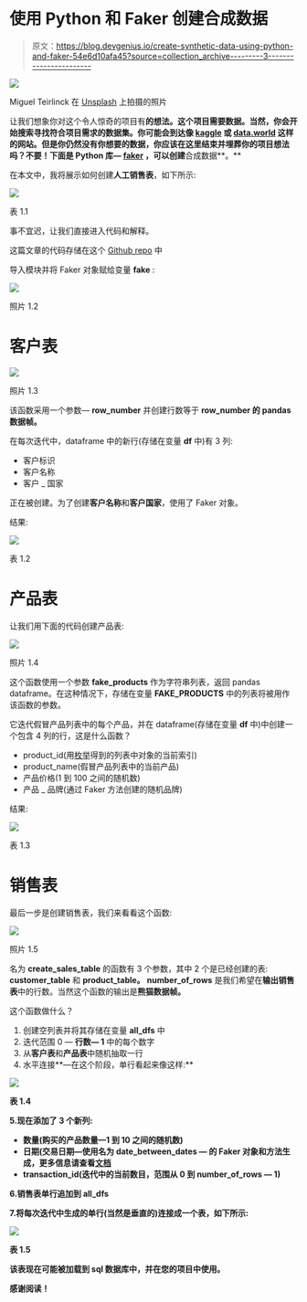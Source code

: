 # 使用 Python 和 Faker 创建合成数据

> 原文：<https://blog.devgenius.io/create-synthetic-data-using-python-and-faker-54e6d10afa45?source=collection_archive---------3----------------------->

![](img/d68d3753a4eb09e3a1643344f606a92c.png)

Miguel Teirlinck 在 [Unsplash](https://unsplash.com?utm_source=medium&utm_medium=referral) 上拍摄的照片

让我们想象你对这个令人惊奇的项目有**的想法。这个项目需要数据。当然，你会开始搜索寻找符合项目需求的数据集。你可能会到达像 [kaggle](https://www.kaggle.com/) 或 [data.world](https://data.world/) 这样的网站。但是你仍然没有你想要的数据，你应该在这里结束并埋葬你的项目想法吗？不要！下面是 **Python 库—** [**faker**](https://faker.readthedocs.io/en/master/) ，可以创建**合成数据**。**

在本文中，我将展示如何创建**人工销售表**，如下所示:

![](img/22a47e807d5bf151eb04ab7a694202b1.png)

表 1.1

事不宜迟，让我们直接进入代码和解释。

这篇文章的代码存储在这个 [Github repo](https://github.com/Cloudy17g35/data-modeling-example) 中

导入模块并将 Faker 对象赋给变量 **fake** :

![](img/4c79a316e292604815541065bd5d9fb3.png)

照片 1.2

# 客户表

![](img/13fc4b97aadabe04b7d3917b0edf54c0.png)

照片 1.3

该函数采用一个参数— **row_number** 并创建行数等于 **row_number 的 **pandas 数据帧**。**

在每次迭代中，dataframe 中的新行(存储在变量 **df** 中)有 3 列:

*   客户标识
*   客户名称
*   客户 _ 国家

正在被创建。为了创建**客户名称**和**客户国家**，使用了 Faker 对象。

结果:

![](img/4874c75a9ddebd9809c950f9e19ec36d.png)

表 1.2

# 产品表

让我们用下面的代码创建产品表:

![](img/5bf80d29dff622ae77f4cdfad0818b22.png)

照片 1.4

这个函数使用一个参数 **fake_products** 作为字符串列表，返回 pandas dataframe。在这种情况下，存储在变量 **FAKE_PRODUCTS** 中的列表将被用作该函数的参数。

它迭代假冒产品列表中的每个产品，并在 dataframe(存储在变量 **df** 中)中创建一个包含 4 列的行，这是什么函数？

*   product_id(用[枚举](https://docs.python.org/3/library/functions.html#enumerate)得到的列表中对象的当前索引)
*   product_name(假冒产品列表中的当前产品)
*   产品价格(1 到 100 之间的随机数)
*   产品 _ 品牌(通过 Faker 方法创建的随机品牌)

结果:

![](img/93691f297a80a748a59b243e4afc7e53.png)

表 1.3

# 销售表

最后一步是创建销售表，我们来看看这个函数:

![](img/5fa7bffd85788127169dd32640cb7063.png)

照片 1.5

名为 **create_sales_table** 的函数有 3 个参数，其中 2 个是已经创建的表: **customer_table** 和 **product_table。** **number_of_rows** 是我们希望在**输出销售表**中的行数。当然这个函数的输出是**熊猫数据帧。**

这个函数做什么？

1.  创建空列表并将其存储在变量 **all_dfs** 中
2.  迭代范围 0 — **行数— 1** 中的每个数字
3.  从**客户表**和**产品表**中随机抽取一行
4.  水平连接**—在这个阶段，单行看起来像这样:**

**![](img/0c70840f0a5f88a152c72ac518603a3e.png)**

**表 1.4**

**5.现在添加了 3 个新列:**

*   **数量(购买的产品数量—1 到 10 之间的随机数)**
*   **日期(交易日期—使用名为 **date_between_dates —** 的 Faker 对象和方法生成，更多信息请查看[文档](https://faker.readthedocs.io/en/master/providers/faker.providers.date_time.html)**
*   **transaction_id(迭代中的当前数目，范围从 0 到 **number_of_rows** — 1)**

**6.销售表单行追加到 **all_dfs****

**7.将每次迭代中生成的单行(当然是垂直的)连接成一个表，如下所示:**

**![](img/22a47e807d5bf151eb04ab7a694202b1.png)**

**表 1.5**

**该表现在可能被加载到 sql 数据库中，并在您的项目中使用。**

**感谢阅读！**
